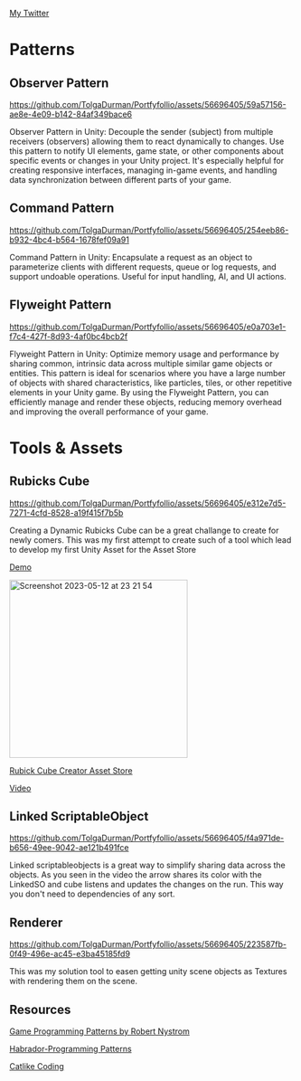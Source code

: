 [My Twitter](https://twitter.com/TolgaDurman)

# Patterns

## **Observer Pattern**

https://github.com/TolgaDurman/Portfyfollio/assets/56696405/59a57156-ae8e-4e09-b142-84af349bace6


Observer Pattern in Unity: Decouple the sender (subject) from multiple receivers (observers) allowing them to react dynamically to changes. Use this pattern to notify UI elements, game state, or other components about specific events or changes in your Unity project. It's especially helpful for creating responsive interfaces, managing in-game events, and handling data synchronization between different parts of your game.


## **Command Pattern**

https://github.com/TolgaDurman/Portfyfollio/assets/56696405/254eeb86-b932-4bc4-b564-1678fef09a91

Command Pattern in Unity: Encapsulate a request as an object to parameterize clients with different requests, queue or log requests, and support undoable operations. Useful for input handling, AI, and UI actions.


## **Flyweight Pattern**

https://github.com/TolgaDurman/Portfyfollio/assets/56696405/e0a703e1-f7c4-427f-8d93-4af0bc4bcb2f

Flyweight Pattern in Unity: Optimize memory usage and performance by sharing common, intrinsic data across multiple similar game objects or entities. This pattern is ideal for scenarios where you have a large number of objects with shared characteristics, like particles, tiles, or other repetitive elements in your Unity game. By using the Flyweight Pattern, you can efficiently manage and render these objects, reducing memory overhead and improving the overall performance of your game.


# Tools & Assets

## **Rubicks Cube**

https://github.com/TolgaDurman/Portfyfollio/assets/56696405/e312e7d5-7271-4cfd-8528-a19f415f7b5b

Creating a Dynamic Rubicks Cube can be a great challange to create for newly comers. This was my first attempt to create such of a tool which lead to develop my first Unity Asset for the Asset Store 

[Demo](https://tolgadurman.itch.io/rubiks-cube)

<img width="315" alt="Screenshot 2023-05-12 at 23 21 54" src="https://github.com/TolgaDurman/Portfyfollio/assets/56696405/d7910ccc-2362-4285-a4c5-fa48e1e067eb">

[Rubick Cube Creator Asset Store](https://assetstore.unity.com/packages/templates/packs/rubick-cube-creator-254138)

[Video](https://www.youtube.com/watch?v=UtpFlkLpzt4&ab_channel=YourGameDev)

## **Linked ScriptableObject**

https://github.com/TolgaDurman/Portfyfollio/assets/56696405/f4a971de-b656-49ee-9042-ae121b491fce

Linked scriptableobjects is a great way to simplify sharing data across the objects. As you seen in the video the arrow shares its color with the LinkedSO and cube listens and updates the changes on the run. This way you don't need to dependencies of any sort.

## **Renderer**

https://github.com/TolgaDurman/Portfyfollio/assets/56696405/223587fb-0f49-496e-ac45-e3ba45185fd9

This was my solution tool to easen getting unity scene objects as Textures with rendering them on the scene.


## Resources
[Game Programming Patterns by Robert Nystrom](https://gameprogrammingpatterns.com/contents.html)

[Habrador-Programming Patterns](https://github.com/Habrador/Unity-Programming-Patterns)

[Catlike Coding](https://catlikecoding.com/unity/tutorials/)

